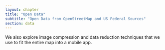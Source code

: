 ```yaml
---
layout: chapter
title: "Open Data"
subtitle: "Open Data from OpenStreetMap and US Federal Sources"
section: data
---
```




We also explore image compression and data reduction techniques that we use to fit the entire map into a mobile app.
